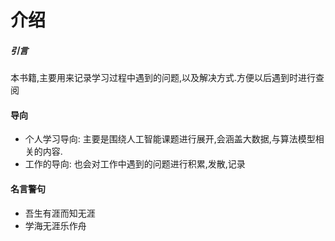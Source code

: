 # 介绍
##### 引言
本书籍,主要用来记录学习过程中遇到的问题,以及解决方式.方便以后遇到时进行查阅
#### 导向
- 个人学习导向: 主要是围绕人工智能课题进行展开,会涵盖大数据,与算法模型相关的内容.
- 工作的导向: 也会对工作中遇到的问题进行积累,发散,记录
#### 名言警句
- 吾生有涯而知无涯
- 学海无涯乐作舟